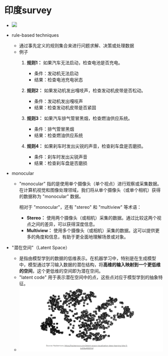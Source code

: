 # 印度survey

- <image style="height:80px; background-color:#CDDEC2" src="images/image-2.png"/>

- rule-based techniques
  - 通过事先定义的规则集合来进行问题求解、决策或处理数据
  - 例子
    1.  **规则1：** 如果汽车无法启动，检查电池是否充电。
        
        *   条件：发动机无法启动
        *   结果：检查电池充电状态
    2.  **规则2：** 如果发动机发出嘎吱声，检查发动机皮带是否松动。
        
        *   条件：发动机发出嘎吱声
        *   结果：检查发动机皮带是否紧固
    3.  **规则3：** 如果汽车排气管冒黑烟，检查燃油供应系统。
        
        *   条件：排气管冒黑烟
        *   结果：检查燃油供应系统
    4.  **规则4：** 如果刹车时发出尖锐的声音，检查刹车盘是否磨损。
        
        *   条件：刹车时发出尖锐声音
        *   结果：检查刹车盘是否磨损

- monocular
  - "monocular" 指的是使用单个摄像头（单个视点）进行观察或采集数据。在计算机视觉和图像处理领域，我们将从单个摄像头（或单个相机）获得的数据称为 "monocular" 数据。

    相对于 "monocular"，还有 "stereo" 和 "multiview" 等术语：

    *   **Stereo：** 使用两个摄像头（或相机）采集的数据。通过比较这两个视点之间的差异，可以获得深度信息。
    *   **Multiview：** 使用多个摄像头（或相机）采集的数据。这可以提供更多的角度和信息，有助于更全面地理解场景或对象。

- "潜在空间"（Latent Space）

  - 是指由模型学到的数据的低维表示。在机器学习中，特别是在生成模型中，模型通过学习输入数据的潜在结构，将**高维的输入映射到一个更低维的空间**，这个更低维的空间即为潜在空间。
  - "latent code" 用于表示潜在空间中的点，这些点对应于模型学到的抽象特征。
  - ![Alt text](images/image-1.png)